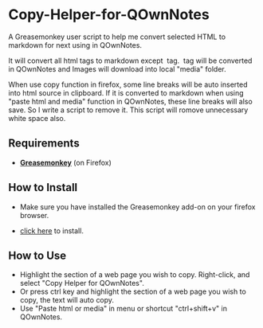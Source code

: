 # Copy-Helper-for-QOwnNotes

A Greasemonkey user script to help me convert selected HTML to markdown for next using in QOwnNotes.

It will convert all html tags to markdown except <img> tag. <img> tag will be converted in QOwnNotes and Images will download into local "media" folder. 

When use copy function in firefox, some line breaks will be auto inserted into html source in clipboard. If it is converted to markdown when using "paste html and media" function in QOwnNotes, these line breaks will also save. So I write a script to remove it. This script will romove unnecessary white space also.


## Requirements

* [**Greasemonkey**](https://addons.mozilla.org/en-US/firefox/addon/greasemonkey/) (on Firefox)


## How to Install

* Make sure you have installed the Greasemonkey add-on on your firefox browser.

* [click here](https://github.com/vanleo2001/Copy-Helper-for-QOwnNotes-script/raw/master/Copy-Helper-for-QOwnNotes.user.js) to install.

## How to Use
* Highlight the section of a web page you wish to copy. Right-click, and select "Copy Helper for QOwnNotes". 
* Or press ctrl key and highlight the section of a web page you wish to copy, the text will auto copy.
* Use "Paste html or media" in menu or shortcut "ctrl+shift+v" in QOwnNotes.